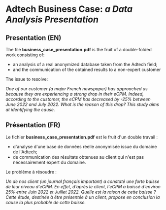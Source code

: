# Adtech Business Case: *a Data Analysis Presentation*

## Presentation (EN)

The file **business_case_presentation.pdf** is the fruit of a double-folded work consisting of:
- an analysis of a real anonymized database taken from the Adtech field;
- and the communication of the obtained results to a non-expert customer

The issue to resolve:

*One of our customer (a major French newspaper) has approached us because they are experiencing a strong drop in their eCPM. Indeed, according to the customer, the eCPM has decreased by -25% between June 2022 and July 2022.*
*What is the reason of this drop? This study aims at identifying the cause.*

## Présentation (FR)

Le fichier **business_case_presentation.pdf** est le fruit d'un double travail :
- d'analyse d'une base de données réelle anonymisée issue du domaine de l'Adtech;
- de communication des résultats obtenues au client qui n'est pas nécessairement expert du domaine. 

Le problème à résoudre :

*Un de nos client (un journal français important) a constaté une forte baisse de leur niveau d'eCPM. En effet, d'après le client, l'eCPM a baissé d'environ 25% entre Juin 2022 et Juillet 2022.*
*Quelle est la raison de cette baisse ? Cette étude, destinée à être présentée à un client, propose en conclusion la cause la plus probable de cette baisse.*